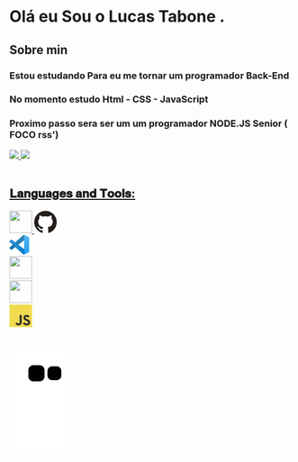 # Olá eu Sou o Lucas Tabone .

<h2>Sobre min</h2>
 <h3>Estou estudando Para eu me tornar um programador Back-End</h3>
<h3>No momento estudo Html - CSS - JavaScript </h3>
<h3>Proximo passo sera ser um um programador NODE.JS Senior ( FOCO rss')</h3>
<div>
  <a href="https://github.com/LucasTabone">
  <img height="180em" src="https://github-readme-stats.vercel.app/api?username=LucasTabone&show_icons=true&theme=dark&include_all_commits=true&count_private=true"/>
  <img height="180em" src="https://github-readme-stats.vercel.app/api/top-langs/?username=LucasTabone&layout=compact&langs_count=7&theme=dark"/>
</div>

  
 <br/>
<h2>𝐋𝐚𝐧𝐠𝐮𝐚𝐠𝐞𝐬 𝐚𝐧𝐝 𝐓𝐨𝐨𝐥𝐬:</h2>
<code><img height="40" width="40" src="https://upload.wikimedia.org/wikipedia/commons/thumb/3/3f/Git_icon.svg/1024px-Git_icon.svg.png"></code>
<code><img height="40" width="40" src="https://raw.githubusercontent.com/github/explore/80688e429a7d4ef2fca1e82350fe8e3517d3494d/topics/github-api/github-api.png">
<code><img height="35" width="35" src="https://github.com/LeonardoYz/LeonardoYz/blob/main/assets/VsCode.svg.png"></code>
<code><img height="40" width="40" src="https://www.flaticon.com/svg/static/icons/svg/1216/1216733.svg"></code>
<code><img height="40" width="40" src="https://cdn.iconscout.com/icon/free/png-256/css-131-722685.png"></code>
<code><img height="40" width="40" src="https://raw.githubusercontent.com/github/explore/80688e429a7d4ef2fca1e82350fe8e3517d3494d/topics/javascript/javascript.png"></code>
</code>



<br/>


![Snake animation](https://github.com/rafaballerini/rafaballerini/blob/output/github-contribution-grid-snake.svg)

